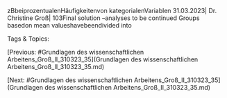 zBbeiprozentualenHäufigkeitenvon kategorialenVariablen
31.03.2023| Dr. Christine Groß| 103Final solution –analyses to be continued 
Groups basedon mean
valueshavebeendivided
into

   Tags & Topics:
   

[Previous: #Grundlagen des wissenschaftlichen Arbeitens_Groß_II_310323_35](Grundlagen des wissenschaftlichen Arbeitens_Groß_II_310323_35.md)

[Next: #Grundlagen des wissenschaftlichen Arbeitens_Groß_II_310323_35](Grundlagen des wissenschaftlichen Arbeitens_Groß_II_310323_35.md)